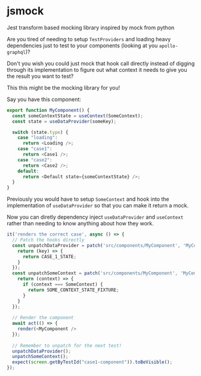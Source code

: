# jsmock

Jest transform based mocking library inspired by mock from python


Are you tired of needing to setup `TestProviders` and loading heavy dependencies just to test to your components (looking at you `apollo-graphql`)?

Don't you wish you could just mock that hook call directly instead of digging through its implementation to figure out what context it needs to give you the result you want to test?

This this might be the mocking library for you!


Say you have this component:
```javascript
export function MyComponent() {
  const someContextState = useContext(SomeContext);
  const state = useDataProvider(someKey);

  switch (state.type) {
    case "loading":
      return <Loading />;
    case "case1":
      return <Case1 />;
    case "case2":
      return <Case2 />;
    default:
      return <Default state={someContextState} />;
  }
}
```

Previously you would have to setup `SomeContext` and hook into the implementation of `useDataProvider` so that you can make it return a mock.

Now you can diretly dependency inject `useDataProvider` and `useContext` rather than needing to know anything about how they work.

```javascript
it('renders the correct case', async () => {
  // Patch the hooks directly
  const unpatchDataProvider = patch('src/components/MyComponent', 'MyComponent.useDataProvider', () => {
    return (key) => {
      return CASE_1_STATE;
    }
  });
  const unpatchSomeContext = patch('src/components/MyComponent', 'MyComponent.useContext', () => {
    return (context) => {
      if (context === SomeContext) {
        return SOME_CONTEXT_STATE_FIXTURE;
      }
    }
  });
  
  // Render the component
  await act(() => {
    render(<MyComponent />
  });
  
  // Remember to unpatch for the next test!
  unpatchDataProvider();
  unpatchSomeContext();
  expect(screen.getByTestId("case1-component")).toBeVisible();
});


```
